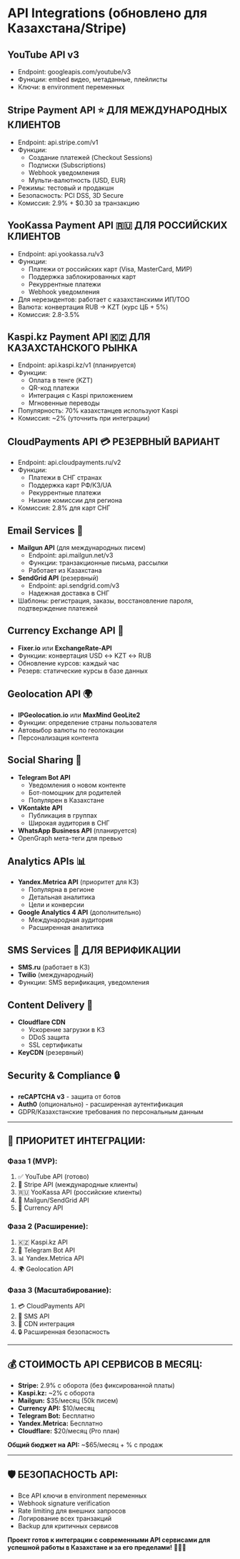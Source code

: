 # API Integrations (обновлено для Казахстана/Stripe)

## YouTube API v3
- Endpoint: googleapis.com/youtube/v3
- Функции: embed видео, метаданные, плейлисты
- Ключи: в environment переменных

## Stripe Payment API ⭐ **ДЛЯ МЕЖДУНАРОДНЫХ КЛИЕНТОВ**
- Endpoint: api.stripe.com/v1
- Функции: 
  - Создание платежей (Checkout Sessions)
  - Подписки (Subscriptions)
  - Webhook уведомления
  - Мульти-валютность (USD, EUR)
- Режимы: тестовый и продакшн
- Безопасность: PCI DSS, 3D Secure
- Комиссия: 2.9% + $0.30 за транзакцию

## YooKassa Payment API 🇷🇺 **ДЛЯ РОССИЙСКИХ КЛИЕНТОВ**
- Endpoint: api.yookassa.ru/v3
- Функции:
  - Платежи от российских карт (Visa, MasterCard, МИР)
  - Поддержка заблокированных карт
  - Рекуррентные платежи
  - Webhook уведомления
- Для нерезидентов: работает с казахстанскими ИП/ТОО
- Валюта: конвертация RUB → KZT (курс ЦБ + 5%)
- Комиссия: 2.8-3.5%

## Kaspi.kz Payment API 🇰🇿 **ДЛЯ КАЗАХСТАНСКОГО РЫНКА**
- Endpoint: api.kaspi.kz/v1 (планируется)
- Функции:
  - Оплата в тенге (KZT)
  - QR-код платежи
  - Интеграция с Kaspi приложением
  - Мгновенные переводы
- Популярность: 70% казахстанцев используют Kaspi
- Комиссия: ~2% (уточнить при интеграции)

## CloudPayments API 💳 **РЕЗЕРВНЫЙ ВАРИАНТ**
- Endpoint: api.cloudpayments.ru/v2
- Функции:
  - Платежи в СНГ странах
  - Поддержка карт РФ/КЗ/UA
  - Рекуррентные платежи
  - Низкие комиссии для региона
- Комиссия: 2.8% для карт СНГ

## Email Services 📧
- **Mailgun API** (для международных писем)
  - Endpoint: api.mailgun.net/v3
  - Функции: транзакционные письма, рассылки
  - Работает из Казахстана
- **SendGrid API** (резервный)
  - Endpoint: api.sendgrid.com/v3
  - Надежная доставка в СНГ
- Шаблоны: регистрация, заказы, восстановление пароля, подтверждение платежей

## Currency Exchange API 💱
- **Fixer.io** или **ExchangeRate-API**
- Функции: конвертация USD ↔ KZT ↔ RUB
- Обновление курсов: каждый час
- Резерв: статические курсы в базе данных

## Geolocation API 🌍
- **IPGeolocation.io** или **MaxMind GeoLite2**
- Функции: определение страны пользователя
- Автовыбор валюты по геолокации
- Персонализация контента

## Social Sharing 📱
- **Telegram Bot API**
  - Уведомления о новом контенте
  - Бот-помощник для родителей
  - Популярен в Казахстане
- **VKontakte API** 
  - Публикация в группах
  - Широкая аудитория в СНГ
- **WhatsApp Business API** (планируется)
- OpenGraph мета-теги для превью

## Analytics APIs 📊
- **Yandex.Metrica API** (приоритет для КЗ)
  - Популярна в регионе
  - Детальная аналитика
  - Цели и конверсии
- **Google Analytics 4 API** (дополнительно)
  - Международная аудитория
  - Расширенная аналитика

## SMS Services 📱 **ДЛЯ ВЕРИФИКАЦИИ**
- **SMS.ru** (работает в КЗ)
- **Twilio** (международный)
- Функции: SMS верификация, уведомления

## Content Delivery 🚀
- **Cloudflare CDN**
  - Ускорение загрузки в КЗ
  - DDoS защита
  - SSL сертификаты
- **KeyCDN** (резервный)

## Security & Compliance 🔒
- **reCAPTCHA v3** - защита от ботов
- **Auth0** (опционально) - расширенная аутентификация
- GDPR/Казахстанские требования по персональным данным

---

## 🔧 **ПРИОРИТЕТ ИНТЕГРАЦИИ:**

### **Фаза 1 (MVP):**
1. ✅ YouTube API (готово)
2. 🔄 Stripe API (международные клиенты)
3. 🇷🇺 YooKassa API (российские клиенты)
4. 📧 Mailgun/SendGrid API
5. 💱 Currency API

### **Фаза 2 (Расширение):**
1. 🇰🇿 Kaspi.kz API
2. 🤖 Telegram Bot API
3. 📊 Yandex.Metrica API
4. 🌍 Geolocation API

### **Фаза 3 (Масштабирование):**
1. 💳 CloudPayments API
2. 📱 SMS API
3. 🚀 CDN интеграция
4. 🔒 Расширенная безопасность

---

## 💰 **СТОИМОСТЬ API СЕРВИСОВ В МЕСЯЦ:**

- **Stripe:** 2.9% с оборота (без фиксированной платы)
- **Kaspi.kz:** ~2% с оборота
- **Mailgun:** $35/месяц (50k писем)
- **Currency API:** $10/месяц
- **Telegram Bot:** Бесплатно
- **Yandex.Metrica:** Бесплатно
- **Cloudflare:** $20/месяц (Pro план)

**Общий бюджет на API:** ~$65/месяц + % с продаж

---

## 🛡️ **БЕЗОПАСНОСТЬ API:**

- Все API ключи в environment переменных
- Webhook signature verification
- Rate limiting для внешних запросов
- Логирование всех транзакций
- Backup для критичных сервисов

**Проект готов к интеграции с современными API сервисами для успешной работы в Казахстане и за его пределами!** 🚀🇰🇿